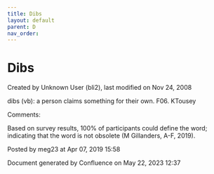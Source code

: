 ```yaml
---
title: Dibs
layout: default
parent: D
nav_order:
---
```


# Dibs

Created by  Unknown User (bli2), last modified on Nov 24, 2008

dibs (vb): a person claims something for their own. F06. KTousey

Comments:

Based on survey results, 100% of participants could define the word; indicating that the word is not obsolete (M Gillanders, A-F, 2019).

Posted by meg23 at Apr 07, 2019 15:58

Document generated by Confluence on May 22, 2023 12:37


